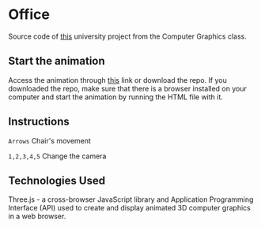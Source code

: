 # Office

Source code of [this](http://web.tecnico.ulisboa.pt/~ist186512/projects/office/) university project from the Computer Graphics class. 

## Start the animation

Access the animation through [this](http://web.tecnico.ulisboa.pt/~ist186512/projects/office/) link or download the repo.
If you downloaded the repo, make sure that there is a browser installed on your computer and start the animation by running the HTML file with it.

## Instructions

```Arrows``` Chair's movement

```1,2,3,4,5``` Change the camera

## Technologies Used

Three.js - a cross-browser JavaScript library and Application Programming Interface (API) used to create and display animated 3D computer graphics in a web browser. 
